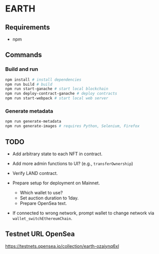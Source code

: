 # EARTH

## Requirements

- npm

## Commands

### Build and run
```bash
npm install # install dependencies
npm run build # build
npm run start-ganache # start local blockchain
npm run deploy-contract-ganache # deploy contracts
npm run start-webpack # start local web server
```

### Generate metadata
```bash
npm run generate-metadata
npm run generate-images # requires Python, Selenium, Firefox
```


## TODO

- Add arbitrary state to each NFT in contract.
- Add more admin functions to UI? (e.g., `transferOwnership`)
- Verify LAND contract.
- Prepare setup for deployment on Mainnet.
    - Which wallet to use?
    - Set auction duration to 1day.
    - Prepare OpenSea text.

- If connected to wrong network, prompt wallet to change network via `wallet_switchEthereumChain`.

## Testnet URL OpenSea

https://testnets.opensea.io/collection/earth-ozaiynq6xl
